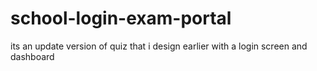 # school-login-exam-portal
its an update version of quiz that i design earlier with a login screen and dashboard 
